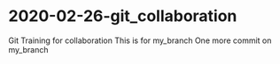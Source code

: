 # 2020-02-26-git_collaboration
Git Training for collaboration
This is for my_branch
One more commit on my_branch
